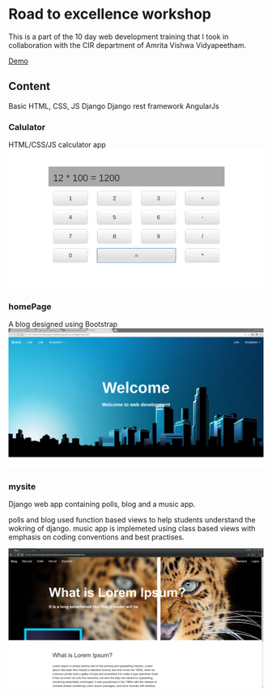 # Road to excellence workshop

This is a part of the 10 day web development training that I took in collaboration with the CIR department of 
Amrita Vishwa Vidyapeetham.

[Demo](https://chirath02.github.io/web-development-workshop/)

## Content

Basic HTML, CSS, JS
Django
Django rest framework
AngularJs

### Calulator

HTML/CSS/JS calculator app
![Alt text](calculator/img.png?raw=true "Calculator")

### homePage

A blog designed using Bootstrap
![Alt text](homePage/img.png?raw=true "Calculator")

### mysite

Django web app containing polls, blog and a music app.

polls and blog used function based views to help students understand the wokring of django.
music app is implemeted using class based views with emphasis on coding conventions and best practises.

![Alt text](mysite/detail.png?raw=true "Blog Detail")
